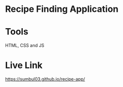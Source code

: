 # Recipe Finding Application

# Tools
HTML, CSS and JS


# Live Link
https://sumbul03.github.io/recipe-app/